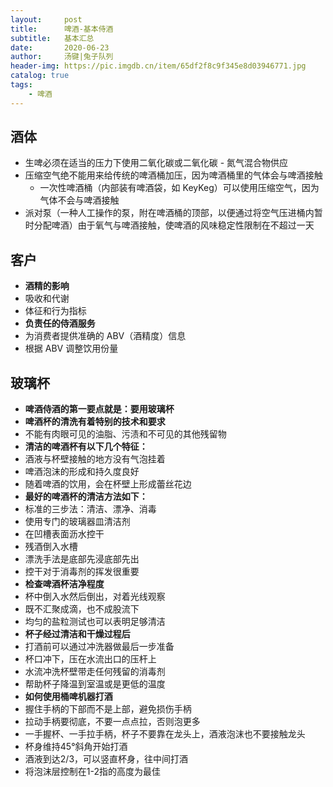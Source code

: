 ```yaml
---
layout:     post
title:      啤酒-基本侍酒
subtitle:   基本汇总
date:       2020-06-23
author:     汤键|兔子队列
header-img: https://pic.imgdb.cn/item/65df2f8c9f345e8d03946771.jpg
catalog: true
tags:
    - 啤酒
---
```


## **酒体**
- 生啤必须在适当的压力下使用二氧化碳或二氧化碳 - 氮气混合物供应
- 压缩空气绝不能用来给传统的啤酒桶加压，因为啤酒桶里的气体会与啤酒接触
  - 一次性啤酒桶（内部装有啤酒袋，如 KeyKeg）可以使用压缩空气，因为气体不会与啤酒接触
- 派对泵（一种人工操作的泵，附在啤酒桶的顶部，以便通过将空气压进桶内暂时分配啤酒）由于氧气与啤酒接触，使啤酒的风味稳定性限制在不超过一天

## **客户**
- **酒精的影响**
- 吸收和代谢
- 体征和行为指标
- **负责任的侍酒服务**
- 为消费者提供准确的 ABV（酒精度）信息
- 根据 ABV 调整饮用份量

## **玻璃杯**
- **啤酒侍酒的第一要点就是：要用玻璃杯**
- **啤酒杯的清洗有着特别的技术和要求**
- 不能有肉眼可见的油脂、污渍和不可见的其他残留物
- **清洁的啤酒杯有以下几个特征：**
- 酒液与杯壁接触的地方没有气泡挂着
- 啤酒泡沫的形成和持久度良好
- 随着啤酒的饮用，会在杯壁上形成蕾丝花边
- **最好的啤酒杯的清洁方法如下：**
- 标准的三步法：清洁、漂净、消毒
- 使用专门的玻璃器皿清洁剂
- 在凹槽表面沥水控干
- 残酒倒入水槽
- 漂洗手法是底部先浸底部先出
- 控干对于消毒剂的挥发很重要
- **检查啤酒杯洁净程度**
- 杯中倒入水然后倒出，对着光线观察
- 既不汇聚成滴，也不成股流下
- 均匀的盐粒测试也可以表明足够清洁
- **杯子经过清洁和干燥过程后**
- 打酒前可以通过冲洗器做最后一步准备
- 杯口冲下，压在水流出口的压杆上
- 水流冲洗杯壁带走任何残留的消毒剂
- 帮助杯子降温到室温或是更低的温度
- **如何使用桶啤机器打酒**
- 握住手柄的下部而不是上部，避免损伤手柄
- 拉动手柄要彻底，不要一点点拉，否则泡更多
- 一手握杯、一手拉手柄，杯子不要靠在龙头上，酒液泡沫也不要接触龙头
- 杯身维持45°斜角开始打酒
- 酒液到达2/3，可以竖直杯身，往中间打酒
- 将泡沫层控制在1-2指的高度为最佳